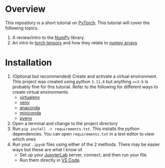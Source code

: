 # Overview
This repository is a short tutorial on [PyTorch](https://pytorch.org/). This tutorial will cover the following topics.  

1. A review/intro to the [NumPy](https://numpy.org/) library.
2. An intro to [torch tensors](https://pytorch.org/docs/stable/generated/torch.tensor.html) and how they relate to [numpy arrays](https://numpy.org/doc/stable/reference/generated/numpy.array.html)

# Installation
1. (Optional but recommended) Create and activate a virtual environment. This project was created using python `3.11.8` but anything `>=3.6` is probably fine for this tutorial. Refer to the following for different ways to create virtual environments
    * [virtualenv](https://virtualenv.pypa.io/en/latest/user_guide.html)
    * [venv](https://docs.python.org/3/library/venv.html)
    * [anaconda](https://anaconda.org/anaconda/python)
    * [miniconda](https://docs.anaconda.com/miniconda/)
    * [pyenv](https://github.com/pyenv/pyenv)
2. Open a terminal and change to the project directory
3. Run `pip install -r requirements.txt`. This installs the python dependencies. You can open `requirements.txt` in a text editor to view which ones
4. Run your `.ipynb` files using either of the 2 methods. There may be easier ways but these are what I know of.
    * Set up your [JupyterLab](https://jupyterlab.readthedocs.io/en/stable/getting_started/starting.html) server, connect, and then run your file.
    * Run them directly in [VS Code](https://code.visualstudio.com/docs/datascience/jupyter-notebooks).